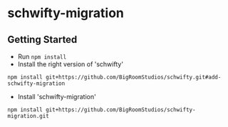 # schwifty-migration

## Getting Started
- Run `npm install`
- Install the right version of 'schwifty'
```
npm install git+https://github.com/BigRoomStudios/schwifty.git#add-schwifty-migration
```
- Install 'schwifty-migration'
```
npm install git+https://github.com/BigRoomStudios/schwifty-migration.git
```
